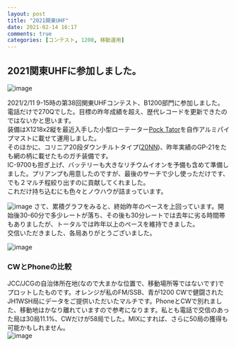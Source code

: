 ```yaml
---
layout: post
title: "2021関東UHF"
date: 2021-02-14 16:17
comments: true
categories: [コンテスト, 1200, 移動運用]
---
```

## 2021関東UHFに参加しました。
![image](https://user-images.githubusercontent.com/79028771/107869654-c2c86580-6ed3-11eb-8df5-c1fc0ef32b3a.png)

2021/2/11 9-15時の第38回関東UHFコンテスト、B1200部門に参加しました。  
電話だけで270Qでした。目標の昨年成績を超え、歴代レコードを更新できたのではないかと思います。  
装備はX1218x2縦を最近入手した小型ローテーター[Pock Tator](http://pocke.tech/sell/pocke-tator/)を自作アルミパイプマストに載せて運用しました。  
そのほかに、コリニア20段ダウンチルトタイプ([20NN](https://blog.goo.ne.jp/diw/c/7114d466255f48fdbdaa4a530605f392))、昨年実績のGP-21をたも網の柄に載せたものガチ装備です。  
IC-9700も担ぎ上げ、バッテリーも大きなリチウムイオンを予備も含めて準備しました。プリアンプも用意したのですが、最後のサーチで少し使っただけです、でも２マルチ程絞り出すのに貢献してくれました。  
これだけ持ち込むにも色々とノウハウが詰まっています。

![image](https://user-images.githubusercontent.com/79028771/107869557-d6270100-6ed2-11eb-8f36-187bfa057552.png)
さて、累積グラフをみると、終始昨年のペースを上回っています。開始後30-60分で多少レートが落ち、その後も30分レートでは去年に劣る時間帯もありましたが、トータルでは昨年以上のペースを維持できました。  
交信いただきました、各局ありがとうございました。

![image](https://user-images.githubusercontent.com/79028771/107869574-fd7dce00-6ed2-11eb-9f6a-4d5e0f443d08.png)
  
### CWとPhoneの比較
JCC/JCGの自治体所在地(なので大まかな位置で、移動場所等ではないです)でプロットしたものです。オレンジが私のFM/SSB、青が1200 CWで健闘されたJH1WSH局にデータをご提供いただいたマルチです。PhoneとCWで別れました、移動地はかなり離れていますので参考になります。私とも電話で交信のあった局は30局11.1%、CWだけが58局でした。MIXにすれば、さらに50局の獲得も可能かもしれません。  
![image](https://user-images.githubusercontent.com/79028771/107869678-f3100400-6ed3-11eb-819c-f5af5648bc03.png)


